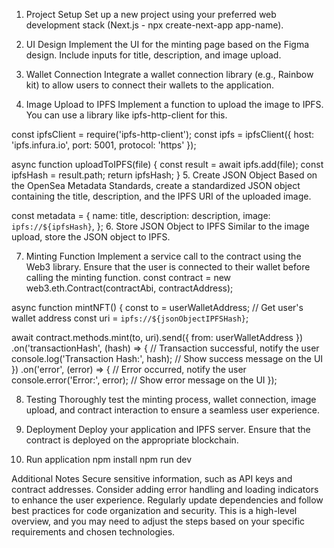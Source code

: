 1. Project Setup
Set up a new project using your preferred web development stack (Next.js - npx create-next-app app-name).

2. UI Design
Implement the UI for the minting page based on the Figma design. Include inputs for title, description, and image upload.

3. Wallet Connection
Integrate a wallet connection library (e.g., Rainbow kit) to allow users to connect their wallets to the application.

5. Image Upload to IPFS
Implement a function to upload the image to IPFS. You can use a library like ipfs-http-client for this.

const ipfsClient = require('ipfs-http-client');
const ipfs = ipfsClient({ host: 'ipfs.infura.io', port: 5001, protocol: 'https' });

async function uploadToIPFS(file) {
  const result = await ipfs.add(file);
  const ipfsHash = result.path;
  return ipfsHash;
}
5. Create JSON Object
Based on the OpenSea Metadata Standards, create a standardized JSON object containing the title, description, and the IPFS URI of the uploaded image.

const metadata = {
  name: title,
  description: description,
  image: `ipfs://${ipfsHash}`,
};
6. Store JSON Object to IPFS
Similar to the image upload, store the JSON object to IPFS.

7. Minting Function
Implement a service call to the contract using the Web3 library. Ensure that the user is connected to their wallet before calling the minting function.
const contract = new web3.eth.Contract(contractAbi, contractAddress);

async function mintNFT() {
  const to = userWalletAddress; // Get user's wallet address
  const uri = `ipfs://${jsonObjectIPFSHash}`;

  await contract.methods.mint(to, uri).send({ from: userWalletAddress })
    .on('transactionHash', (hash) => {
      // Transaction successful, notify the user
      console.log('Transaction Hash:', hash);
      // Show success message on the UI
    })
    .on('error', (error) => {
      // Error occurred, notify the user
      console.error('Error:', error);
      // Show error message on the UI
    });

8. Testing
Thoroughly test the minting process, wallet connection, image upload, and contract interaction to ensure a seamless user experience.

9. Deployment
Deploy your application and IPFS server. Ensure that the contract is deployed on the appropriate blockchain.

10. Run application
npm install
npm run dev   

Additional Notes
Secure sensitive information, such as API keys and contract addresses.
Consider adding error handling and loading indicators to enhance the user experience.
Regularly update dependencies and follow best practices for code organization and security.
This is a high-level overview, and you may need to adjust the steps based on your specific requirements and chosen technologies.
